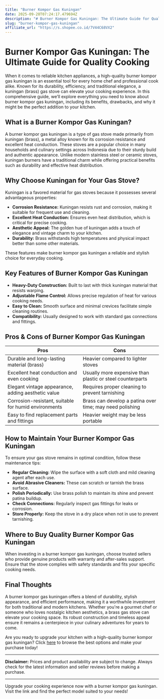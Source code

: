 ```yaml
---
title: "Burner Kompor Gas Kuningan"
date: 2025-09-28T07:24:17.479694Z
description: "# Burner Kompor Gas Kuningan: The Ultimate Guide for Quality Cooking..."
slug: "burner-kompor-gas-kuningan"
affiliate_url: "https://s.shopee.co.id/7V44C68VX2"
---
```

# Burner Kompor Gas Kuningan: The Ultimate Guide for Quality Cooking

When it comes to reliable kitchen appliances, a high-quality burner kompor gas kuningan is an essential tool for every home chef and professional cook alike. Known for its durability, efficiency, and traditional elegance, a kuningan (brass) gas stove can elevate your cooking experience. In this comprehensive guide, we’ll explore everything you need to know about burner kompor gas kuningan, including its benefits, drawbacks, and why it might be the perfect addition to your kitchen.

## What is a Burner Kompor Gas Kuningan?

A burner kompor gas kuningan is a type of gas stove made primarily from kuningan (brass), a metal alloy known for its corrosion resistance and excellent heat conduction. These stoves are a popular choice in many households and culinary settings across Indonesia due to their sturdy build and authentic appearance. Unlike modern stainless steel or ceramic stoves, kuningan burners have a traditional charm while offering practical benefits such as durability and effective heat distribution.

## Why Choose Kuningan for Your Gas Stove?

Kuningan is a favored material for gas stoves because it possesses several advantageous properties:

- **Corrosion Resistance:** Kuningan resists rust and corrosion, making it suitable for frequent use and cleaning.
- **Excellent Heat Conduction:** Ensures even heat distribution, which is critical for precise cooking.
- **Aesthetic Appeal:** The golden hue of kuningan adds a touch of elegance and vintage charm to your kitchen.
- **Durability:** Brass withstands high temperatures and physical impact better than some other materials.

These features make burner kompor gas kuningan a reliable and stylish choice for everyday cooking.

## Key Features of Burner Kompor Gas Kuningan

- **Heavy-Duty Construction:** Built to last with thick kuningan material that resists warping.
- **Adjustable Flame Control:** Allows precise regulation of heat for various cooking needs.
- **Easy to Clean:** Smooth surface and minimal crevices facilitate simple cleaning routines.
- **Compatibility:** Usually designed to work with standard gas connections and fittings.

## Pros & Cons of Burner Kompor Gas Kuningan

| **Pros**                                            | **Cons**                                        |
|------------------------------------------------------|------------------------------------------------|
| Durable and long-lasting material (brass)           | Heavier compared to lighter stoves           |
| Excellent heat conduction and even cooking          | Usually more expensive than plastic or steel counterparts |
| Elegant vintage appearance, adding aesthetic value  | Requires proper cleaning to prevent tarnishing |
| Corrosion-resistant, suitable for humid environments | Brass can develop a patina over time; may need polishing |
| Easy to find replacement parts and fittings          | Heavier weight may be less portable           |

## How to Maintain Your Burner Kompor Gas Kuningan

To ensure your gas stove remains in optimal condition, follow these maintenance tips:

- **Regular Cleaning:** Wipe the surface with a soft cloth and mild cleaning agent after each use.
- **Avoid Abrasive Cleaners:** These can scratch or tarnish the brass surface.
- **Polish Periodically:** Use brass polish to maintain its shine and prevent patina buildup.
- **Check Connections:** Regularly inspect gas fittings for leaks or corrosion.
- **Store Properly:** Keep the stove in a dry place when not in use to prevent tarnishing.

## Where to Buy Quality Burner Kompor Gas Kuningan

When investing in a burner kompor gas kuningan, choose trusted sellers who provide genuine products with warranty and after-sales support. Ensure that the stove complies with safety standards and fits your specific cooking needs.

## Final Thoughts

A burner kompor gas kuningan offers a blend of durability, stylish appearance, and efficient performance, making it a worthwhile investment for both traditional and modern kitchens. Whether you're a gourmet chef or someone who loves nostalgic kitchen aesthetics, a brass gas stove can elevate your cooking space. Its robust construction and timeless appeal ensure it remains a centerpiece in your culinary adventures for years to come.

Are you ready to upgrade your kitchen with a high-quality burner kompor gas kuningan? Click [here](https://s.shopee.co.id/7V44C68VX2) to browse the best options and make your purchase today!

---

**Disclaimer:** Prices and product availability are subject to change. Always check for the latest information and seller reviews before making a purchase.

---

Upgrade your cooking experience now with a burner kompor gas kuningan. Visit the link and find the perfect model suited to your needs!